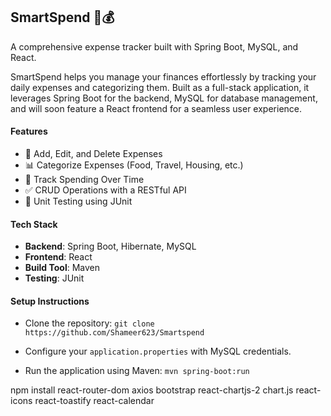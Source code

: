 ## SmartSpend 💼💰

A comprehensive expense tracker built with Spring Boot, MySQL, and React.

SmartSpend helps you manage your finances effortlessly by tracking your daily expenses and categorizing them. Built as a full-stack application, it leverages Spring Boot for the backend, MySQL for database management, and will soon feature a React frontend for a seamless user experience.

#### **Features**
- 📝 Add, Edit, and Delete Expenses
- 📊 Categorize Expenses (Food, Travel, Housing, etc.)
- 📅 Track Spending Over Time
- ✅ CRUD Operations with a RESTful API
- 🧪 Unit Testing using JUnit

#### **Tech Stack**
- **Backend**: Spring Boot, Hibernate, MySQL
- **Frontend**: React
- **Build Tool**: Maven
- **Testing**: JUnit

####  **Setup Instructions**
- Clone the repository:
`git clone https://github.com/Shameer623/Smartspend`

- Configure your `application.properties` with MySQL credentials.
- Run the application using Maven:
`mvn spring-boot:run`

npm install react-router-dom axios bootstrap react-chartjs-2 chart.js react-icons react-toastify react-calendar
